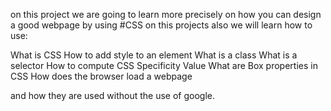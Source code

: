 on this project we are going to learn more precisely on how you can design a good webpage by using #CSS
on this projects also we will learn how to use:

What is CSS
How to add style to an element
What is a class
What is a selector
How to compute CSS Specificity Value
What are Box properties in CSS
How does the browser load a webpage

and how they are used without the use of google.
